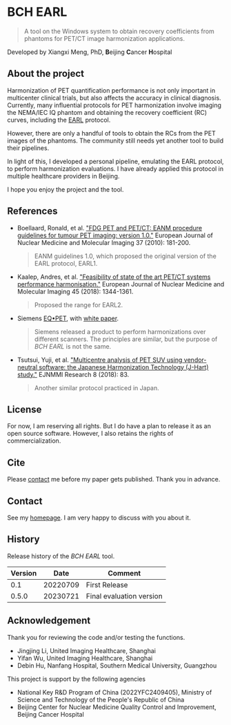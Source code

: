 # BCH EARL

> A tool on the Windows system to obtain recovery coefficients from phantoms for PET/CT image harmonization applications.

Developed by Xiangxi Meng, PhD, **B**eijing **C**ancer **H**ospital

## About the project

Harmonization of PET quantification performance is not only important in multicenter clinical trials, but also affects the accuracy in clinical diagnosis. Currently, many influential protocols for PET harmonization involve imaging the NEMA/IEC IQ phantom and obtaining the recovery coefficient (RC) curves, including the [EARL](https://earl.eanm.org/) protocol.

However, there are only a handful of tools to obtain the RCs from the PET images of the phantoms. The community still needs yet another tool to build their pipelines.

In light of this, I developed a personal pipeline, emulating the EARL protocol, to perform harmonization evaluations. I have already applied this protocol in multiple healthcare providers in Beijing.

I hope you enjoy the project and the tool.

## References

- Boellaard, Ronald, et al. ["FDG PET and PET/CT: EANM procedure guidelines for tumour PET imaging: version 1.0."](https://link.springer.com/article/10.1007/s00259-009-1297-4) European Journal of Nuclear Medicine and Molecular Imaging 37 (2010): 181-200.
  > EANM guidelines 1.0, which proposed the original version of the EARL protocol, EARL1.
- Kaalep, Andres, et al. ["Feasibility of state of the art PET/CT systems performance harmonisation."](https://link.springer.com/article/10.1007/s00259-018-3977-4) European Journal of Nuclear Medicine and Molecular Imaging 45 (2018): 1344-1361.
  > Proposed the range for EARL2.
- Siemens [EQ•PET](https://www.siemens-healthineers.com/perspectives/mso-harmonizing-suv-with-eqpet.html), with [white paper](https://www.siemens-healthineers.com/en-us/molecular-imaging/eq-pet-thank-you).
  > Siemens released a product to perform harmonizations over different scanners. The principles are similar, but the purpose of *BCH EARL* is not the same.
- Tsutsui, Yuji, et al. ["Multicentre analysis of PET SUV using vendor-neutral software: the Japanese Harmonization Technology (J-Hart) study."](https://ejnmmires.springeropen.com/articles/10.1186/s13550-018-0438-9) EJNMMI Research 8 (2018): 83.
  > Another similar protocol practiced in Japan.

## License

For now, I am reserving all rights. But I do have a plan to release it as an open source software. However, I also retains the rights of commercialization.

## Cite

Please [contact](#contact) me before my paper gets published. Thank you in advance.

## Contact

See my [homepage](https://mengxiangxi.info/). I am very happy to discuss with you about it.

## History

Release history of the *BCH EARL* tool.

| Version | Date | Comment |
| --- | --- | --- |
| 0.1 | 20220709 | First Release |
| 0.5.0 | 20230721 | Final evaluation version |

## Acknowledgement

Thank you for reviewing the code and/or testing the functions.

- Jingjing Li, United Imaging Healthcare, Shanghai
- Yifan Wu, United Imaging Healthcare, Shanghai
- Debin Hu, Nanfang Hospital, Southern Medical University, Guangzhou

This project is support by the following agencies

- National Key R&D Program of China (2022YFC2409405), Ministry of Science and Technology of the People's Republic of China 
- Beijing Center for Nuclear Medicine Quality Control and Improvement, Beijing Cancer Hospital
